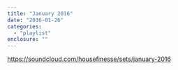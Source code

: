 ```yaml
---
title: "January 2016"
date: "2016-01-26"
categories: 
  - "playlist"
enclosure: ""
---
```


https://soundcloud.com/housefinesse/sets/january-2016
